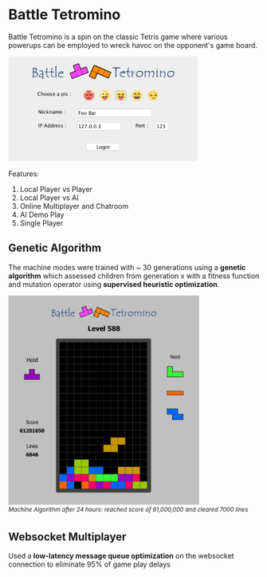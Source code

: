 # Battle Tetromino

Battle Tetromino is a spin on the classic Tetris game where various powerups can be employed to wreck havoc on the opponent's game board.

<img src="https://github.com/BradHuang1999/Battle-Tetromino/blob/master/screenshots/Login.png?raw=true" height="210px"></img></br>

Features:
1. Local Player vs Player
2. Local Player vs AI 
3. Online Multiplayer and Chatroom
4. AI Demo Play
5. Single Player

## Genetic Algorithm
The machine modes were trained with ~ 30 generations using a **genetic algorithm** which assessed children from generation x with a fitness function and mutation operator using **supervised heuristic optimization**.

<img src="https://github.com/BradHuang1999/Battle-Tetromino/blob/master/screenshots/MachineAlgo.png" height="420px"></img></br>
<sup>_Machine Algorithm after 24 hours: reached score of 61,000,000 and cleared 7000 lines_</sup>

## Websocket Multiplayer
Used a **low-latency message queue optimization** on the websocket connection to eliminate 95% of game play delays
